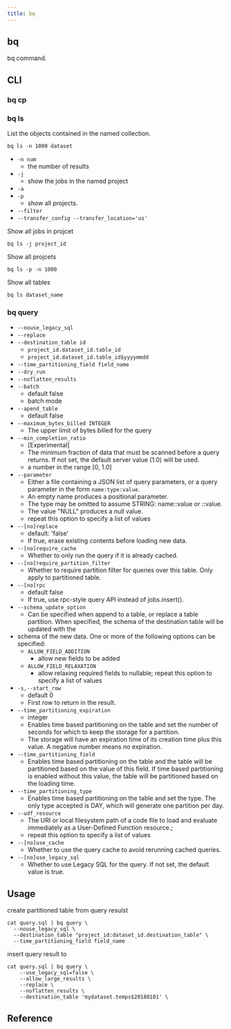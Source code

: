 ```yaml
---
title: bq
---
```


## bq
bq command.

## CLI

### bq cp

### bq ls
List the objects contained in the named collection.

```
bq ls -n 1000 dataset
```

* `-n num`
    * the number of results
* `-j`
    * show the jobs in the named project
* `-a`
* `-p`
    * show all projects.
* `--filter`
* `--transfer_config --transfer_location='us'`

Show all jobs in projcet

```
bq ls -j project_id
```

Show all projcets

```
bq ls -p -n 1000
```

Show all tables

```
bq ls dataset_name
```

### bq query
* `--nouse_legacy_sql`
* `--replace`
* `--destination_table id`
    * `project_id.dataset_id.table_id`
    * `project_id.dataset_id.table_id$yyyymmdd`
* `--time_partitioning_field field_name`
* `--dry_run`
* `--noflatten_results`
* `--batch`
    * default false
    * batch mode
* `--apend_table`
    * default false
* `--maximum_bytes_billed INTEGER`
    * The upper limit of bytes billed for the query
* `--min_completion_ratio`
    * [Experimental]
    * The minimum fraction of data that must be scanned before a query returns. If not set, the default server value (1.0) will be used.
    * a number in the range [0, 1.0]
* `--parameter`
    * Either a file containing a JSON list of query parameters, or a query parameter in the form `name:type:value`.
    * An empty name produces a positional parameter.
    * The type may be omitted to assume STRING: name::value or ::value.
    * The value "NULL" produces a null value.
    * repeat this option to specify a list of values
* `--[no]replace`
    * default: 'false'
    * If true, erase existing contents before loading new data.
* `--[no]require_cache`
    * Whether to only run the query if it is already cached.
* `--[no]require_partition_filter`
    * Whether to require partition filter for queries over this table. Only apply to partitioned table.
* `--[no]rpc`
    * default false
    * If true, use rpc-style query API instead of jobs.insert().
* `--schema_update_option`
    * Can be specified when append to a table, or replace a table partition. When specified, the schema of the destination table will be updated with the
*   schema of the new data. One or more of the following options can be specified:
    * `ALLOW_FIELD_ADDITION`
        * allow new fields to be added
    * `ALLOW_FIELD_RELAXATION`
        * allow relaxing required fields to nullable; repeat this option to specify a list of values
* `-s,--start_row`
    * default 0
    * First row to return in the result.
* `--time_partitioning_expiration`
    * integer
    * Enables time based partitioning on the table and set the number of seconds for which to keep the storage for a partition.
    * The storage will have an expiration time of its creation time plus this value. A negative number means no expiration.
* `--time_partitioning_field`
    * Enables time based partitioning on the table and the table will be partitioned based on the value of this field. If time based partitioning is enabled without this value, the table will be partitioned based on the loading time.
* `--time_partitioning_type`
    * Enables time based partitioning on the table and set the type. The only type accepted is DAY, which will generate one partition per day.
* `--udf_resource`
    * The URI or local filesystem path of a code file to load and evaluate immediately as a User-Defined Function resource.;
    * repeat this option to specify a list of values
* `--[no]use_cache`
    * Whether to use the query cache to avoid rerunning cached queries.
* `--[no]use_legacy_sql`
    * Whether to use Legacy SQL for the query. If not set, the default value is true.

## Usage

create partitioned table from query resulst

```
cat query.sql | bq query \
  --nouse_legacy_sql \
  --destination_table "project_id:dataset_id.destination_table" \
  --time_partitioning_field field_name
```

insert query result to

```
cat query.sql | bq query \
    --use_legacy_sql=false \
    --allow_large_results \
    --replace \
    --noflatten_results \
    --destination_table 'mydataset.temps$20180101' \
```

## Reference

